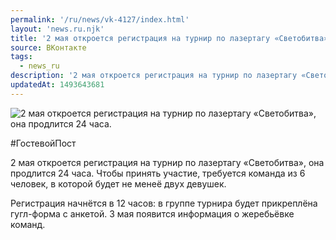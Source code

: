 ```yaml
---
permalink: '/ru/news/vk-4127/index.html'
layout: 'news.ru.njk'
title: '2 мая откроется регистрация на турнир по лазертагу «Светобитва», она продлится 24 часа.'
source: ВКонтакте
tags:
  - news_ru
description: '2 мая откроется регистрация на турнир по лазертагу «Светобитва», она продлится 24 часа.'
updatedAt: 1493643681
---
```

![2 мая откроется регистрация на турнир по лазертагу «Светобитва», она продлится 24 часа.](https://sun9-35.userapi.com/impf/c837120/v837120195/3be1d/tQxi1AX4sXk.jpg?size=1280x854&quality=96&sign=3ec94660db1ee08df792472a0bd45ed5&c_uniq_tag=PTtUl2eCm7xfE7xqMueA05_FaFSxZ2ySpyt1EJ647lg&type=album)

#ГостевойПост

2 мая откроется регистрация на турнир по лазертагу «Светобитва», она продлится 24 часа. Чтобы принять участие, требуется команда из 6 человек, в которой будет не менеё двух девушек.

Регистрация начнётся в 12 часов: в группе турнира будет прикреплёна гугл-форма с анкетой. 3 мая появится информация о жеребьёвке команд.
